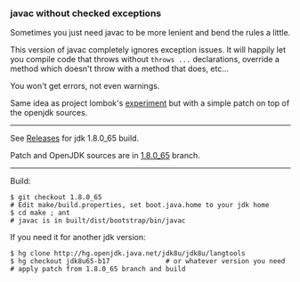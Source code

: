 ### javac without checked exceptions


Sometimes you just need javac to be more lenient and bend the rules a little.

This version of javac completely ignores exception issues. It will happily let you compile code that throws without `throws ...` declarations, override a method which doesn't throw with a method that does, etc...  

You won't get errors, not even warnings. 

Same idea as project lombok's [experiment](https://projectlombok.org/disableCheckedExceptions.html) but with a simple patch on top of the openjdk sources.

------------------------------------------------------------------------

See [Releases](https://github.com/lemonsqueeze/javac_noce/releases) for jdk 1.8.0_65 build.

Patch and OpenJDK sources are in [1.8.0_65](https://github.com/lemonsqueeze/javac_noce/tree/1.8.0_65) branch.

------------------------------------------------------------------------

Build:

    $ git checkout 1.8.0_65
    # Edit make/build.properties, set boot.java.home to your jdk home
    $ cd make ; ant
    # javac is in built/dist/bootstrap/bin/javac


If you need it for another jdk version:

    $ hg clone http://hg.openjdk.java.net/jdk8u/jdk8u/langtools
    $ hg checkout jdk8u65-b17              # or whatever version you need    
    # apply patch from 1.8.0_65 branch and build

